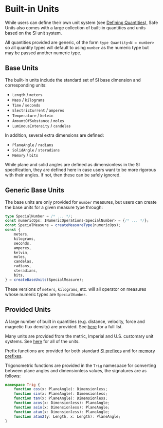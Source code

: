 # Built-in Units

While users can define their own unit system (see [Defining Quantities](defining-quantities.html)), Safe Units also comes with a large collection of built-in quantities and units based on the SI unit system.

All quantities provided are generic, of the form `type Quantity<N = number>` so all quantity types will default to using `number` as the numeric type but may be passed another numeric type.

## Base Units

The built-in units include the standard set of SI base dimension and corresponding units:

* `Length` / `meters`
* `Mass` / `kilograms`
* `Time` / `seconds`
* `ElectricCurrent` / `amperes`
* `Temperature` / `kelvin`
* `AmountOfSubstance` / `moles`
* `LuminousIntensity` / `candelas`

In addition, several extra dimensions are defined:

* `PlaneAngle` / `radians`
* `SolidAngle` / `steradians`
* `Memory` / `bits`

While plane and solid angles are defined as dimensionless in the SI specification, they are defined here in case users want to be more rigorous with their angles. If not, then these can be safely ignored.

## Generic Base Units

The base units are only provided for `number` measures, but users can create the base units for a given measure type through:

```ts
type SpecialNumber = /* ... */;
const numericOps: INumericOperations<SpecialNumber> = {/* ... */};
const SpecialMeasure = createMeasureType(numericOps);
const {
    meters,
    kilograms,
    seconds,
    amperes,
    kelvin,
    moles,
    candelas,
    radians,
    steradians,
    bits,
} = createBaseUnits(SpecialMeasure);
```

These versions of `meters`, `kilograms`, etc. will all operator on measures whose numeric types are `SpecialNumber`.

## Provided Units

A large number of built in quantities (e.g. distance, velocity, force and magnetic flux density) are provided. See [here](https://github.com/jscheiny/safe-units/blob/master/src/unit/quantities.ts) for a full list.

Many units are provided from the metric, Imperial and U.S. customary unit systems. See [here](https://github.com/jscheiny/safe-units/tree/master/src/unit) for all of the units.

Prefix functions are provided for both standard [SI prefixes](https://github.com/jscheiny/safe-units/blob/master/src/unit/metric.ts) and for [memory prefixes](https://github.com/jscheiny/safe-units/blob/master/src/unit/memory.ts).

Trigonometric functions are provided in the `Trig` namespace for converting between plane angles and dimensionless values, the signatures are as follows:

```ts
namespace Trig {
    function cos(x: PlaneAngle): Dimensionless;
    function sin(x: PlaneAngle): Dimensionless;
    function tan(x: PlaneAngle): Dimensionless;
    function acos(x: Dimensionless): PlaneAngle;
    function asin(x: Dimensionless): PlaneAngle;
    function atan(x: Dimensionless): PlaneAngle;
    function atan2(y: Length, x: Length): PlaneAngle;
}
```

